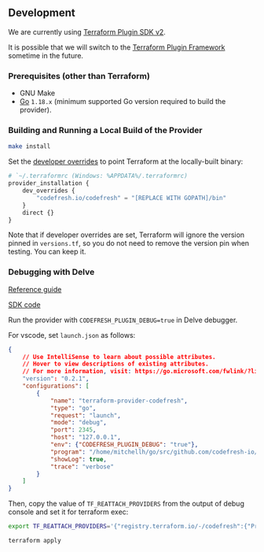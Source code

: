 ## Development

We are currently using [Terraform Plugin SDK v2](https://github.com/hashicorp/terraform-plugin-sdk).

It is possible that we will switch to the [Terraform Plugin Framework](https://github.com/hashicorp/terraform-plugin-framework) sometime in the future.

### Prerequisites (other than Terraform)

- GNU Make
- [Go](https://golang.org/doc/install) `1.18.x` (minimum supported Go version required to build the provider).

### Building and Running a Local Build of the Provider

```bash
make install
```

Set the [developer overrides](https://developer.hashicorp.com/terraform/cli/config/config-file#development-overrides-for-provider-developers) to point Terraform at the locally-built binary:

```terraform
# `~/.terraformrc (Windows: %APPDATA%/.terraformrc)
provider_installation {
    dev_overrides {
        "codefresh.io/codefresh" = "[REPLACE WITH GOPATH]/bin"
    }
    direct {}
}
```

Note that if developer overrides are set, Terraform will ignore the version pinned in `versions.tf`, so you do not need to remove the version pin when testing. You can keep it.

### Debugging with Delve

[Reference guide](https://www.terraform.io/docs/extend/guides/v2-upgrade-guide.html#support-for-debuggable-provider-binaries)  

[SDK code](https://github.com/hashicorp/terraform-plugin-sdk/blob/v2.0.0-rc.2/plugin/debug.go#L97)  

Run the provider with `CODEFRESH_PLUGIN_DEBUG=true` in Delve debugger.

For vscode, set `launch.json` as follows:

```json
{
    // Use IntelliSense to learn about possible attributes.
    // Hover to view descriptions of existing attributes.
    // For more information, visit: https://go.microsoft.com/fwlink/?linkid=830387
    "version": "0.2.1",
    "configurations": [
        {
            "name": "terraform-provider-codefresh",
            "type": "go",
            "request": "launch",
            "mode": "debug",
            "port": 2345,
            "host": "127.0.0.1",
            "env": {"CODEFRESH_PLUGIN_DEBUG": "true"},
            "program": "/home/mitchellh/go/src/github.com/codefresh-io/terraform-provider-codefresh/main.go",
            "showLog": true,
            "trace": "verbose"
        }
    ]
}
```

Then, copy the value of `TF_REATTACH_PROVIDERS` from the output of debug console and set it for terraform exec:

```bash
export TF_REATTACH_PROVIDERS='{"registry.terraform.io/-/codefresh":{"Protocol":"grpc","Pid":614875,"Test":true,"Addr":{"Network":"unix","String":"/tmp/plugin369955425"}}}'

terraform apply
```
